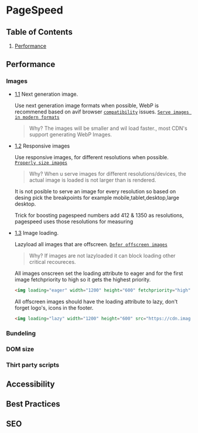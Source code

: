 # PageSpeed

## Table of Contents
  1. [Performance](#performance)

## Performance

### Images
  <a name="image-format"></a><a name="1.1"></a>
  - [1.1](#image-format) Next generation image.
    
    Use next generation image formats when possible, WebP is recommened based on avif browser [`compatibility`](https://caniuse.com/avif) issues. [`Serve images in modern formats`](https://developer.chrome.com/docs/lighthouse/performance/uses-webp-images/?utm_source=lighthouse&utm_medium=lr)
   
    > Why? The images will be smaller and wil load faster., most CDN's support generating WebP Images.

  <a name="image-sizes"></a><a name="1.2"></a>
  - [1.2](#image-sizes) Responsive images
  
    Use responsive images, for different resolutions when possible. [`Properly size images`](https://developer.chrome.com/docs/lighthouse/performance/uses-responsive-images/?utm_source=lighthouse&utm_medium=lr)

    > Why? When u serve images for different resolutions/devices, the actual image is loaded is not larger than is rendered.

    It is not posible to serve an image for every resolution so based on desing pick the breakpoints for example mobile,tablet,desktop,large desktop.

    Trick for boosting pagespeed numbers add 412 & 1350 as resolutions, pagespeed uses those resolutions for measuring

  <a name="image-loading"></a><a name="1.3"></a>
  - [1.3](#image-loading) Image loading.
  
    Lazyload all images that are offscreen. [`Defer offscreen images`](https://developer.chrome.com/docs/lighthouse/performance/offscreen-images)

    > Why? If images are not lazyloaded it can block loading other critical recoureces.

    All images onscreen set the loading attribute to eager and for the first image fetchpriority to high so it gets the highest priority.
    ```html
    <img loading="eager" width="1200" height="600" fetchpriority="high" src="https://cdn.images.com/largeimage.jpt?width=1200&height=600format=webp">
    ```
    All offscreen images should have the loading attribute to lazy, don't forget logo's, icons in the footer.
    ```html
    <img loading="lazy" width="1200" height="600" src="https://cdn.images.com/largeimage.jpt?width=1200&height=600format=webp">
    ```

### Bundeling

### DOM size

### Thirt party scripts

## Accessibility

## Best Practices

## SEO



